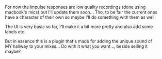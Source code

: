 For now the impulse responses are low quality recordings (done using macbook's mics) but I'll update them soon...
Tho, to be fair the current ones have a character of their own so maybe I'll do something with them as well.

The UI is very basic so far, I'll make it a bit more pretty and also add some labels etc.

But in essence this is a plugin that's made for adding the unique sound of MY hallway to your mixes...
Do with it what you want..., beside selling it maybe?
